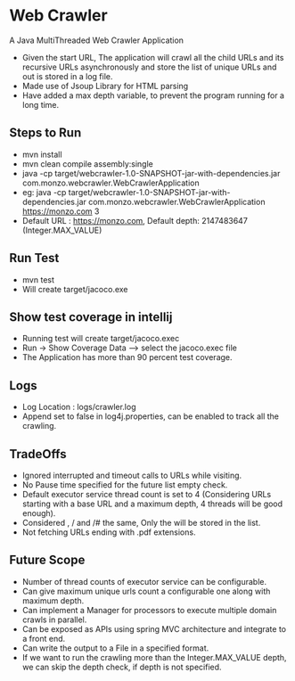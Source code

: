 # Web Crawler
A Java MultiThreaded Web Crawler Application

- Given the start URL, The application will crawl all the child URLs and its recursive URLs asynchronously and store the list of unique URLs and out is stored in a log file.
- Made use of Jsoup Library for HTML parsing
- Have added a max depth variable, to prevent the program running for a long time.

## Steps to Run

- mvn install 
- mvn clean compile assembly:single
- java -cp target/webcrawler-1.0-SNAPSHOT-jar-with-dependencies.jar com.monzo.webcrawler.WebCrawlerApplication <url> <maximum depth>
- eg: java -cp target/webcrawler-1.0-SNAPSHOT-jar-with-dependencies.jar com.monzo.webcrawler.WebCrawlerApplication https://monzo.com 3
- Default URL : https://monzo.com, Default depth: 2147483647 (Integer.MAX_VALUE)

## Run Test

- mvn test
- Will create target/jacoco.exe

## Show test coverage in intellij

- Running test will create target/jacoco.exec
- Run -> Show Coverage Data --> select the jacoco.exec file
- The Application has more than 90 percent test coverage.

## Logs

- Log Location : logs/crawler.log
- Append set to false in log4j.properties, can be enabled to track all the crawling.

## TradeOffs

- Ignored interrupted and timeout calls to URLs while visiting.
- No Pause time specified for the future list empty check.
- Default executor service thread count is set to 4 (Considering URLs starting with a base URL and a maximum depth, 4 threads will be good enough).
- Considered <url>, <url>/ and <url>/# the same, Only the <url> will be stored in the list.
- Not fetching URLs ending with .pdf extensions.

## Future Scope

- Number of thread counts of executor service can be configurable.
- Can give maximum unique urls count a configurable one along with maximum depth.
- Can implement a Manager for processors to execute multiple domain crawls in parallel.
- Can be exposed as APIs using spring MVC architecture and integrate to a front end.
- Can write the output to a File in a specified format.
- If we want to run the crawling more than the Integer.MAX_VALUE depth, we can skip the depth check, if depth is not specified.
